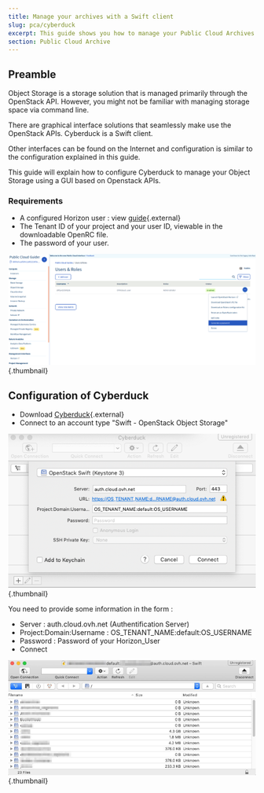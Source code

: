 ```yaml
---
title: Manage your archives with a Swift client
slug: pca/cyberduck
excerpt: This guide shows you how to manage your Public Cloud Archives.
section: Public Cloud Archive
---
```



## Preamble
Object Storage is a storage solution that is managed primarily through the OpenStack API. However, you might not be familiar with managing storage space via command line.

There are graphical interface solutions that seamlessly make use the OpenStack APIs. Cyberduck is a Swift client.

Other interfaces can be found on the Internet and configuration is similar to the configuration explained in this guide.

This guide will explain how to configure Cyberduck to manage your Object Storage using a GUI based on Openstack APIs.


### Requirements
- A configured Horizon user :  view [guide](https://www.ovh.co.uk/g1773.configure_user_access_to_horizon/){.external}
- The Tenant ID of your project and your user ID, viewable in the downloadable OpenRC file.
- The password of your user.


![projet](images/project.png){.thumbnail}


## Configuration of Cyberduck
- Download [Cyberduck](https://cyberduck.io/){.external}
- Connect to an account type  "Swift - OpenStack Object Storage"


![configuration](images/Cyberduck.png){.thumbnail}

You need to provide some information in the form :

- Server : auth.cloud.ovh.net (Authentification Server)
- Project:Domain:Username : OS_TENANT_NAME:default:OS_USERNAME
- Password : Password of your Horizon_User
- Connect


![connexion](images/img_2756.jpg){.thumbnail}